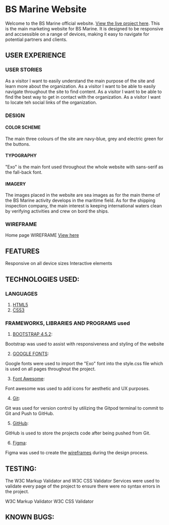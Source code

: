 
# BS Marine Website

Welcome to the BS Marine official website. [View the live project here](https://mihaelasandrea.github.io/UCFD-Milestone-Project). 
This is the main marketing website for BS Marine. It is designed to be responsive and accsessible on a range of devices, making it easy to navigate for potential partners and clients.

## USER EXPERIENCE



### USER STORIES

As a visitor I want to easily understand the main purpose of the site and learn more about the organization.
As a visitor I want to be able to easily navigate throughout the site to find content.
As a visitor I want to be able to find the best way to get in contact with the organization.
As a visitor I want to locate teh social links of the organization.



### DESIGN

####  COLOR SCHEME

The main three colours of the site are navy-blue, grey and electric green for the buttons.

#### TYPOGRAPHY

"Exo" is the main font used throughout the whole website with sans-serif as the fall-back font.

#### IMAGERY

The images placed in the website are sea images as for the main theme of the BS Marine activity develops in the maritime field. As  for 
the shipping inspection company, the main interest is keeping international waters clean by verifying activities and crew on bord the ships.

### WIREFRAME

Home page WIREFRAME [View here](https://www.figma.com/file/ddLNe3I44VIb8yskcYVo9d/UCFD-Milestone-Project-Wireframe?node-id=0%3A1)



## FEATURES

Responsive on all device sizes
Interactive elements



## TECHNOLOGIES USED:


### LANGUAGES

1. [HTML5](https://nl.wikipedia.org/wiki/HTML5)
2. [CSS3](https://nl.wikipedia.org/wiki/Cascading_Style_Sheets)


### FRAMEWORKS, LIBRARIES AND PROGRAMS used

1. [BOOTSTRAP 4.5.2](https://getbootstrap.com/):

Bootstrap was used to assist with responsiveness and styling of the website

2. [GOOGLE FONTS](https://fonts.google.com/):

Google fonts were used to import the "Exo" font into the style.css file which is used on all pages throughout the project.

3. [Font Awesome](https://fontawesome.com/):

Font awesome was used to add icons for aesthetic and UX purposes.

4. [Git](https://git-scm.com/):

Git was used for version control by utilizing the Gitpod terminal to commit to Git and Push to GitHub.

5. [GitHub](https://github.com/):

GitHub is used to store the projects code after being pushed from Git.

6. [Figma](https://www.figma.com):

Figma was used to create the [wireframes](https://www.figma.com/file/ddLNe3I44VIb8yskcYVo9d/UCFD-Milestone-Project-Wireframe?node-id=0%3A1) during the design process.


## TESTING:

The W3C Markup Validator and W3C CSS Validator Services were used to validate every page of the project to ensure there were no syntax errors in the project.

W3C Markup Validator
W3C CSS Validator 


## KNOWN BUGS:









